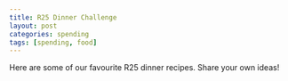 ```yaml
---
title: R25 Dinner Challenge
layout: post
categories: spending
tags: [spending, food]
---
```

Here are some of our favourite R25 dinner recipes. Share your own ideas!
